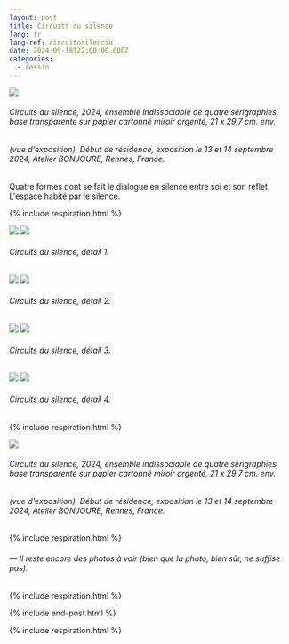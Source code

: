 ```yaml
---
layout: post
title: Circuits du silence
lang: fr
lang-ref: circuitosilencio
date: 2024-09-18T22:00:00.000Z
categories:
  - dessin
---
```


![](</imgs/PXL_20241004_143006256.NIGHT-10 -UP.jpg>)

###### *Circuits du silence*, 2024, ensemble indissociable de quatre sérigraphies, base transparente sur papier cartonné miroir argenté, 21 x 29,7 cm. env.

###### (vue d'exposition), *Début de résidence*, exposition le 13 et 14 septembre 2024, Atelier BONJOURE, Rennes, France.

Quatre formes dont se fait le dialogue en silence entre soi et son reflet.
L'espace habité par le silence.

{% include respiration.html %}

![](</imgs/PXL_20241004_142041293.NIGHT-1 -UP.jpg>)
![](</imgs/PXL_20241004_142105513.NIGHT-2 -UP.jpg>)

###### *Circuits du silence*, détail 1.

![](</imgs/PXL_20241004_142203629.NIGHT-3 -UP.jpg>)
![](</imgs/PXL_20241004_142237973.NIGHT -4.jpg>)

###### *Circuits du silence*, détail 2.

![](</imgs/PXL_20241004_142328006.NIGHT-5 -UP.jpg>)
![](</imgs/PXL_20241004_142343288.NIGHT-6 -UP.jpg>)

###### *Circuits du silence*, détail 3.

![](</imgs/PXL_20241004_142421869.NIGHT-7 -UP.jpg>)
![](</imgs/PXL_20241004_142434462.NIGHT-8 -UP.jpg>)

###### *Circuits du silence*, détail 4.

{% include respiration.html %}

![](</imgs/PXL_20241004_142929492.NIGHT-9 -UP.jpg>)

###### *Circuits du silence*, 2024, ensemble indissociable de quatre sérigraphies, base transparente sur papier cartonné miroir argenté, 21 x 29,7 cm. env.

###### (vue d'exposition), *Début de résidence*, exposition le 13 et 14 septembre 2024, Atelier BONJOURE, Rennes, France.

{% include respiration.html %}

###### — *Il reste encore des photos à voir (bien que la photo, bien sûr, ne suffise pas).*

{% include respiration.html %}

{% include end-post.html %}

{% include respiration.html %}

